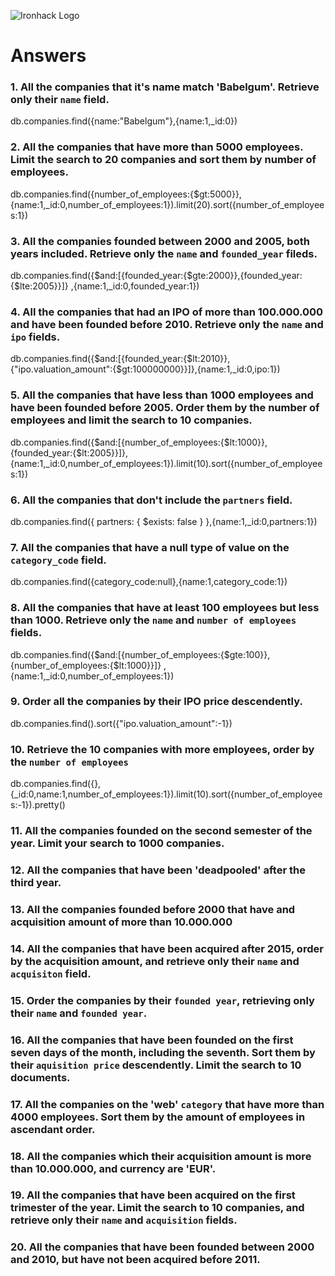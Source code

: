 ![Ironhack Logo](https://i.imgur.com/1QgrNNw.png)

# Answers

### 1. All the companies that it's name match 'Babelgum'. Retrieve only their `name` field.
db.companies.find({name:"Babelgum"},{name:1,_id:0})

### 2. All the companies that have more than 5000 employees. Limit the search to 20 companies and sort them by **number of employees**.
db.companies.find({number_of_employees:{$gt:5000}},{name:1,_id:0,number_of_employees:1}).limit(20).sort({number_of_employees:1})

### 3. All the companies founded between 2000 and 2005, both years included. Retrieve only the `name` and `founded_year` fileds.
db.companies.find({$and:[{founded_year:{$gte:2000}},{founded_year:{$lte:2005}}]} ,{name:1,_id:0,founded_year:1})

### 4. All the companies that had an IPO of more than 100.000.000 and have been founded before 2010. Retrieve only the `name` and `ipo` fields.
db.companies.find({$and:[{founded_year:{$lt:2010}},{"ipo.valuation_amount":{$gt:100000000}}]},{name:1,_id:0,ipo:1})

### 5. All the companies that have less than 1000 employees and have been founded before 2005. Order them by the number of employees and limit the search to 10 companies.
db.companies.find({$and:[{number_of_employees:{$lt:1000}},{founded_year:{$lt:2005}}]},{name:1,_id:0,number_of_employees:1}).limit(10).sort({number_of_employees:1})

### 6. All the companies that don't include the `partners` field.
db.companies.find({ partners: { $exists: false } },{name:1,_id:0,partners:1})

### 7. All the companies that have a null type of value on the `category_code` field.
db.companies.find({category_code:null},{name:1,category_code:1})

### 8. All the companies that have at least 100 employees but less than 1000. Retrieve only the `name` and `number of employees` fields.
db.companies.find({$and:[{number_of_employees:{$gte:100}},{number_of_employees:{$lt:1000}}]} ,{name:1,_id:0,number_of_employees:1})

### 9. Order all the companies by their IPO price descendently.
db.companies.find().sort({"ipo.valuation_amount":-1})

### 10. Retrieve the 10 companies with more employees, order by the `number of employees`
db.companies.find({},{_id:0,name:1,number_of_employees:1}).limit(10).sort({number_of_employees:-1}).pretty()

### 11. All the companies founded on the second semester of the year. Limit your search to 1000 companies.


### 12. All the companies that have been 'deadpooled' after the third year.

### 13. All the companies founded before 2000 that have and acquisition amount of more than 10.000.000

### 14. All the companies that have been acquired after 2015, order by the acquisition amount, and retrieve only their `name` and `acquisiton` field.

### 15. Order the companies by their `founded year`, retrieving only their `name` and `founded year`.

### 16. All the companies that have been founded on the first seven days of the month, including the seventh. Sort them by their `aquisition price` descendently. Limit the search to 10 documents.

### 17. All the companies on the 'web' `category` that have more than 4000 employees. Sort them by the amount of employees in ascendant order.

### 18. All the companies which their acquisition amount is more than 10.000.000, and currency are 'EUR'.

### 19. All the companies that have been acquired on the first trimester of the year. Limit the search to 10 companies, and retrieve only their `name` and `acquisition` fields.

### 20. All the companies that have been founded between 2000 and 2010, but have not been acquired before 2011.